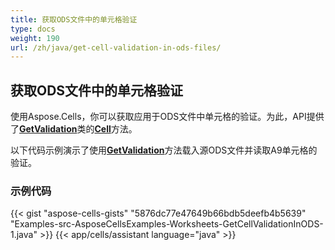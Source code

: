 ```yaml
---
title: 获取ODS文件中的单元格验证
type: docs
weight: 190
url: /zh/java/get-cell-validation-in-ods-files/
---
```


## **获取ODS文件中的单元格验证**

使用Aspose.Cells，你可以获取应用于ODS文件中单元格的验证。为此，API提供了[**GetValidation**](https://reference.aspose.com/cells/java/com.aspose.cells/cell#getValidation--)类的[**Cell**](https://reference.aspose.com/cells/java/com.aspose.cells/Cell)方法。

以下代码示例演示了使用[**GetValidation**](https://reference.aspose.com/cells/java/com.aspose.cells/cell#getValidation--)方法载入源ODS文件并读取A9单元格的验证。

### **示例代码**

{{< gist "aspose-cells-gists" "5876dc77e47649b66bdb5deefb4b5639" "Examples-src-AsposeCellsExamples-Worksheets-GetCellValidationInODS-1.java" >}}
{{< app/cells/assistant language="java" >}}
